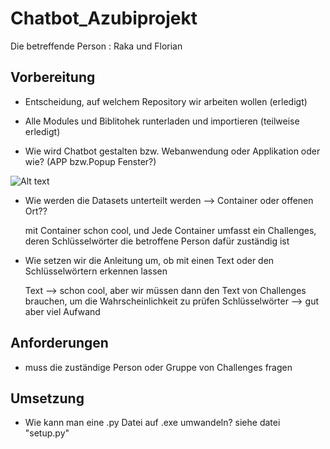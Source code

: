# Chatbot_Azubiprojekt

Die betreffende Person : Raka und Florian

## Vorbereitung

- Entscheidung, auf welchem Repository wir arbeiten wollen (erledigt)

- Alle Modules und Biblitohek runterladen und importieren (teilweise erledigt)

- Wie wird Chatbot gestalten bzw. Webanwendung oder Applikation oder wie? (APP bzw.Popup Fenster?)

![Alt text](/Users/Rakaadita/Downloads/Test/Temp/Chatbot_Azubiprojekt/APP.png "Optional title")

- Wie werden die Datasets unterteilt werden --> Container oder offenen Ort?? 

    mit Container schon cool, und Jede Container umfasst ein Challenges, deren Schlüsselwörter die betroffene Person dafür zuständig ist

- Wie setzen wir die Anleitung um, ob mit einen Text oder den Schlüsselwörtern erkennen lassen

    Text            --> schon cool, aber wir müssen dann den Text von Challenges brauchen, um die Wahrscheinlichkeit zu prüfen
    Schlüsselwörter --> gut aber viel Aufwand


## Anforderungen

- muss die zuständige Person oder Gruppe von Challenges fragen

## Umsetzung

- Wie kann man eine .py Datei auf .exe umwandeln? siehe datei "setup.py"